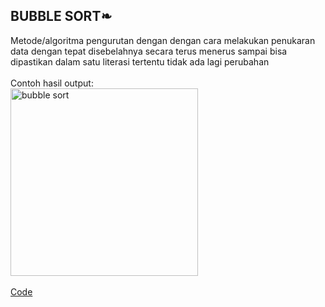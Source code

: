 <h2>BUBBLE SORT❧</h2>

Metode/algoritma pengurutan dengan dengan cara melakukan penukaran data dengan tepat disebelahnya secara terus menerus sampai bisa dipastikan 
dalam satu literasi tertentu tidak ada lagi perubahan
<br><br>
Contoh hasil output:<br>
<img width="300" alt="bubble sort" src="https://user-images.githubusercontent.com/98725370/155252180-2a066fac-ca3a-4e95-a1c9-6b1294be3344.png"><br><br>
<a href="https://github.com/desyderian/ASD/blob/main/sorting/bubble%20sort/bubble%20sort.c">Code</a><br>


